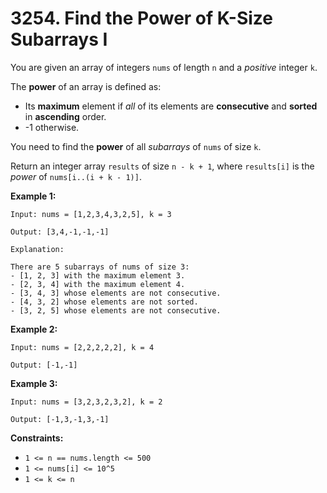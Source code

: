 # 3254. Find the Power of K-Size Subarrays I

You are given an array of integers `nums` of length `n` and a *positive* integer `k`.

The **power** of an array is defined as:

- Its **maximum** element if *all* of its elements are **consecutive** and **sorted** in **ascending** order.
- -1 otherwise.

You need to find the **power** of all *subarrays* of `nums` of size `k`.

Return an integer array `results` of size `n - k + 1`, where `results[i]` is the *power* of `nums[i..(i + k - 1)]`.

**Example 1:**

```()
Input: nums = [1,2,3,4,3,2,5], k = 3

Output: [3,4,-1,-1,-1]

Explanation:

There are 5 subarrays of nums of size 3:
- [1, 2, 3] with the maximum element 3.
- [2, 3, 4] with the maximum element 4.
- [3, 4, 3] whose elements are not consecutive.
- [4, 3, 2] whose elements are not sorted.
- [3, 2, 5] whose elements are not consecutive.
```

**Example 2:**

```()
Input: nums = [2,2,2,2,2], k = 4

Output: [-1,-1]
```

**Example 3:**

```()
Input: nums = [3,2,3,2,3,2], k = 2

Output: [-1,3,-1,3,-1]
```

**Constraints:**

- `1 <= n == nums.length <= 500`
- `1 <= nums[i] <= 10^5`
- `1 <= k <= n`
